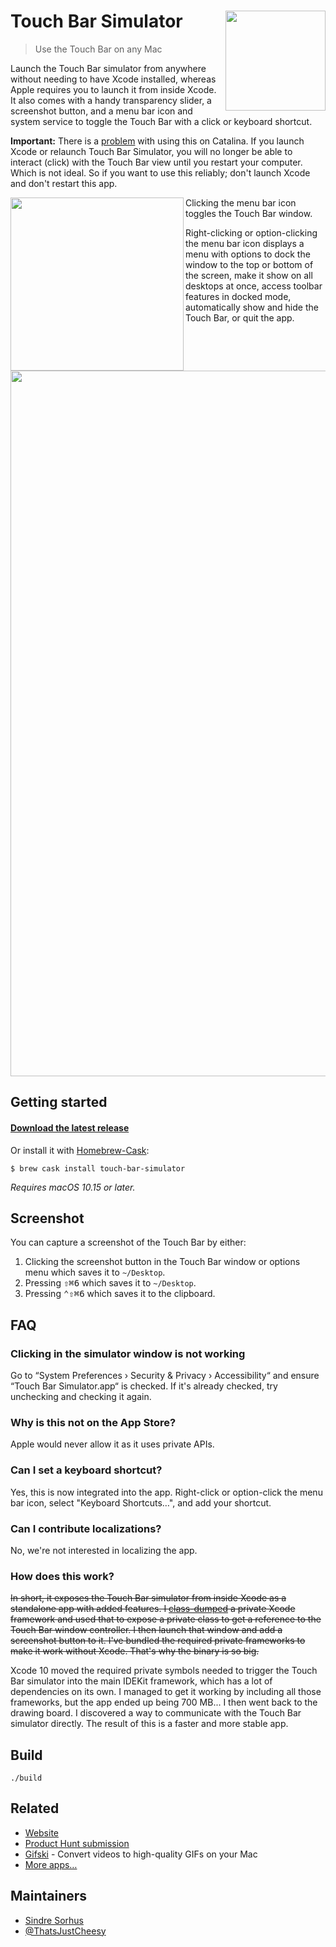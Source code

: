 # Touch Bar Simulator [<img src="Stuff/Icon-readme.png" width="160" align="right">](https://github.com/sindresorhus/touch-bar-simulator/releases/latest)

> Use the Touch Bar on any Mac

Launch the Touch Bar simulator from anywhere without needing to have Xcode installed, whereas Apple requires you to launch it from inside Xcode. It also comes with a handy transparency slider, a screenshot button, and a menu bar icon and system service to toggle the Touch Bar with a click or keyboard shortcut.

**Important:** There is a [problem](https://github.com/sindresorhus/touch-bar-simulator/issues/61) with using this on Catalina. If you launch Xcode or relaunch Touch Bar Simulator, you will no longer be able to interact (click) with the Touch Bar view until you restart your computer. Which is not ideal. So if you want to use this reliably; don't launch Xcode and don't restart this app.

<img src="screenshot-menu-bar.png" width="277" align="left">

Clicking the menu bar icon toggles the Touch Bar window.

Right-clicking or option-clicking the menu bar icon displays a menu with options to dock the window to the top or bottom of the screen, make it show on all desktops at once, access toolbar features in docked mode, automatically show and hide the Touch Bar, or quit the app.

<img src="screenshot.png" width="1129">

## Getting started

#### [Download the latest release](https://sindresorhus.com/touch-bar-simulator)

Or install it with [Homebrew-Cask](https://caskroom.github.io):

```
$ brew cask install touch-bar-simulator
```


*Requires macOS 10.15 or later.*


## Screenshot

You can capture a screenshot of the Touch Bar by either:

1. Clicking the screenshot button in the Touch Bar window or options menu which saves it to `~/Desktop`.
2. Pressing <kbd>⇧⌘6</kbd> which saves it to `~/Desktop`.
3. Pressing <kbd>⌃⇧⌘6</kbd> which saves it to the clipboard.


## FAQ

### Clicking in the simulator window is not working

Go to “System Preferences › Security & Privacy › Accessibility“ and ensure “Touch Bar Simulator.app“ is checked. If it's already checked, try unchecking and checking it again.

### Why is this not on the App Store?

Apple would never allow it as it uses private APIs.

### Can I set a keyboard shortcut?

Yes, this is now integrated into the app. Right-click or option-click the menu bar icon, select "Keyboard Shortcuts…", and add your shortcut. 

### Can I contribute localizations?

No, we're not interested in localizing the app.

### How does this work?

~~In short, it exposes the Touch Bar simulator from inside Xcode as a standalone app with added features. I [class-dumped](https://github.com/nygard/class-dump) a private Xcode framework and used that to expose a private class to get a reference to the Touch Bar window controller. I then launch that window and add a screenshot button to it. I've bundled the required private frameworks to make it work without Xcode. That's why the binary is so big.~~

Xcode 10 moved the required private symbols needed to trigger the Touch Bar simulator into the main IDEKit framework, which has a lot of dependencies on its own. I managed to get it working by including all those frameworks, but the app ended up being 700 MB... I then went back to the drawing board. I discovered a way to communicate with the Touch Bar simulator directly. The result of this is a faster and more stable app.

## Build

```
./build
```

## Related

- [Website](https://sindresorhus.com/touch-bar-simulator/)
- [Product Hunt submission](https://www.producthunt.com/posts/touch-bar-simulator)
- [Gifski](https://github.com/sindresorhus/Gifski) - Convert videos to high-quality GIFs on your Mac
- [More apps…](https://sindresorhus.com/apps)

## Maintainers

- [Sindre Sorhus](https://github.com/sindresorhus)
- [@ThatsJustCheesy](https://github.com/ThatsJustCheesy)
